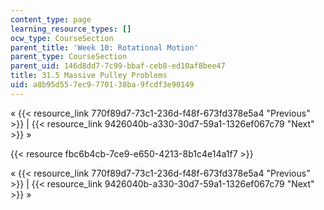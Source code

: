```yaml
---
content_type: page
learning_resource_types: []
ocw_type: CourseSection
parent_title: 'Week 10: Rotational Motion'
parent_type: CourseSection
parent_uid: 146d8dd7-7c99-bbaf-ceb8-ed10af8bee47
title: 31.5 Massive Pulley Problems
uid: a8b95d55-7ec9-7701-38ba-9fcdf3e90149
---
```


« {{< resource_link 770f89d7-73c1-236d-f48f-673fd378e5a4 "Previous" >}} | {{< resource_link 9426040b-a330-30d7-59a1-1326ef067c79 "Next" >}} »

{{< resource fbc6b4cb-7ce9-e650-4213-8b1c4e14a1f7 >}}

« {{< resource_link 770f89d7-73c1-236d-f48f-673fd378e5a4 "Previous" >}} | {{< resource_link 9426040b-a330-30d7-59a1-1326ef067c79 "Next" >}} »